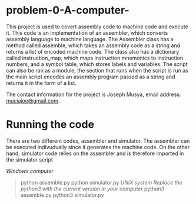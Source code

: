 # problem-0-A-computer-
This project is used to covert assembly code to machine code and execute it.
This code is an implementation of an assembler, which converts assembly language to machine language.
The Assembler class has a method called assemble, which takes an assembly code as a string and returns
a list of encoded machine code. The class also has a dictionary called instruction_map, which maps instruction mnemonics
to instruction numbers, and a symbol table, which stores labels and variables. 
The script can also be ran as a module, the section that runs when the script is run as the main script encodes 
an assembly program passed as a string and returns it in the form of a list. 

The contact information for the project is Joseph Musya, 
email address: muciajoe@gmail.com.

# Running the code
There are two different codes, assembler and simulator.
The assembler can be executed indivudually since it generates the machine code.
On the other hand, simulator code relies on the assembler and is therefore imported 
in the simulator script

*Windows computer*
> python assemble.py
> python simulator.py
*UNIX system*
*Replace the python3 with the current version in your computer*
> python3 assemble.py
> python3 simulator.py
